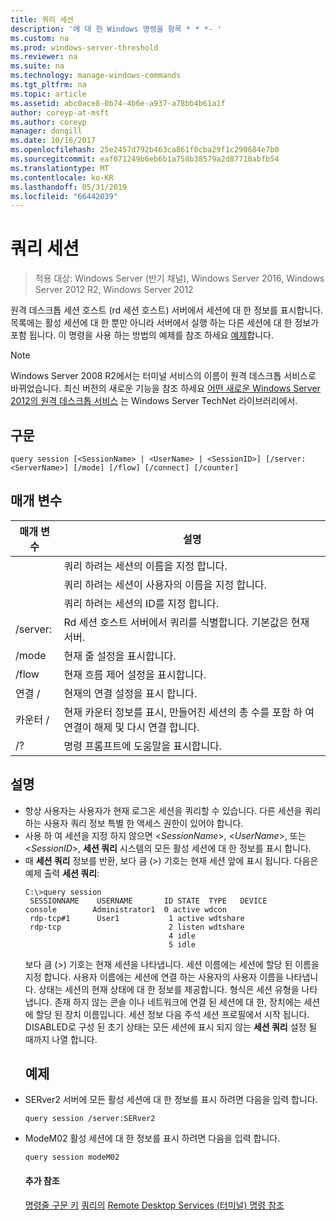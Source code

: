 ```yaml
---
title: 쿼리 세션
description: '에 대 한 Windows 명령을 항목 * * *- '
ms.custom: na
ms.prod: windows-server-threshold
ms.reviewer: na
ms.suite: na
ms.technology: manage-windows-commands
ms.tgt_pltfrm: na
ms.topic: article
ms.assetid: abc0ace8-0b74-4b6e-a937-a78bb4b61a1f
author: coreyp-at-msft
ms.author: coreyp
manager: dongill
ms.date: 10/16/2017
ms.openlocfilehash: 25e2457d792b463ca861f0cba29f1c290684e7b0
ms.sourcegitcommit: eaf071249b6eb6b1a758b38579a2d87710abfb54
ms.translationtype: MT
ms.contentlocale: ko-KR
ms.lasthandoff: 05/31/2019
ms.locfileid: "66442039"
---
```

# <a name="query-session"></a>쿼리 세션

>적용 대상: Windows Server (반기 채널), Windows Server 2016, Windows Server 2012 R2, Windows Server 2012

원격 데스크톱 세션 호스트 (rd 세션 호스트) 서버에서 세션에 대 한 정보를 표시합니다.
목록에는 활성 세션에 대 한 뿐만 아니라 서버에서 실행 하는 다른 세션에 대 한 정보가 포함 됩니다.
이 명령을 사용 하는 방법의 예제를 참조 하세요 [예제](#BKMK_examples)합니다.
> [!NOTE]
> Windows Server 2008 R2에서는 터미널 서비스의 이름이 원격 데스크톱 서비스로 바뀌었습니다. 최신 버전의 새로운 기능을 참조 하세요 [어떤 새로운 Windows Server 2012의 원격 데스크톱 서비스](https://technet.microsoft.com/library/hh831527) 는 Windows Server TechNet 라이브러리에서.
> ## <a name="syntax"></a>구문
> ```
> query session [<SessionName> | <UserName> | <SessionID>] [/server:<ServerName>] [/mode] [/flow] [/connect] [/counter]
> ```
> ## <a name="parameters"></a>매개 변수
> 
> |      매개 변수       |                                                      설명                                                      |
> |----------------------|-----------------------------------------------------------------------------------------------------------------------|
> |    <SessionName>     |                               쿼리 하려는 세션의 이름을 지정 합니다.                               |
> |      <UserName>      |                           쿼리 하려는 세션이 사용자의 이름을 지정 합니다.                            |
> |     <SessionID>      |                                쿼리 하려는 세션의 ID를 지정 합니다.                                |
> | /server:<ServerName> |                  Rd 세션 호스트 서버에서 쿼리를 식별합니다. 기본값은 현재 서버.                   |
> |        /mode         |                                            현재 줄 설정을 표시합니다.                                            |
> |        /flow         |                                        현재 흐름 제어 설정을 표시합니다.                                        |
> |       연결 /       |                                          현재의 연결 설정을 표시 합니다.                                           |
> |       카운터 /       | 현재 카운터 정보를 표시, 만들어진 세션의 총 수를 포함 하 여 연결이 해제 및 다시 연결 합니다. |
> |          /?          |                                         명령 프롬프트에 도움말을 표시합니다.                                          |
> 
> ## <a name="remarks"></a>설명
> - 항상 사용자는 사용자가 현재 로그온 세션을 쿼리할 수 있습니다. 다른 세션을 쿼리 하는 사용자 쿼리 정보 특별 한 액세스 권한이 있어야 합니다.
> - 사용 하 여 세션을 지정 하지 않으면 <*SessionName*>, <*UserName*>, 또는 <*SessionID*>, **세션 쿼리** 시스템의 모든 활성 세션에 대 한 정보를 표시 합니다.
> - 때 **세션 쿼리** 정보를 반환, 보다 큼 (>) 기호는 현재 세션 앞에 표시 됩니다. 다음은 예제 출력 **세션 쿼리**:
>   ```
>   C:\>query session
>    SESSIONNAME    USERNAME       ID STATE  TYPE   DEVICE
>   console        Administrator1  0 active wdcon
>    rdp-tcp#1      User1           1 active wdtshare
>    rdp-tcp                        2 listen wdtshare
>                                   4 idle
>                                   5 idle
>   ```
>   보다 큼 (>) 기호는 현재 세션을 나타냅니다. 세션 이름에는 세션에 할당 된 이름을 지정 합니다. 사용자 이름에는 세션에 연결 하는 사용자의 사용자 이름을 나타냅니다. 상태는 세션의 현재 상태에 대 한 정보를 제공합니다. 형식은 세션 유형을 나타냅니다. 존재 하지 않는 콘솔 이나 네트워크에 연결 된 세션에 대 한, 장치에는 세션에 할당 된 장치 이름입니다. 세션 정보 다음 주석 세션 프로필에서 시작 됩니다. DISABLED로 구성 된 초기 상태는 모든 세션에 표시 되지 않는 **세션 쿼리** 설정 될 때까지 나열 합니다.
>   ## <a name="BKMK_examples"></a>예제
> - SERver2 서버에 모든 활성 세션에 대 한 정보를 표시 하려면 다음을 입력 합니다.
>   ```
>   query session /server:SERver2
>   ```
> - ModeM02 활성 세션에 대 한 정보를 표시 하려면 다음을 입력 합니다.
>   ```
>   query session modeM02
>   ```
>   #### <a name="additional-references"></a>추가 참조
>   [명령줄 구문 키](command-line-syntax-key.md)
>   [쿼리의](query.md)
>   [Remote Desktop Services &#40;터미널&#41; 명령 참조](remote-desktop-services-terminal-services-command-reference.md)
